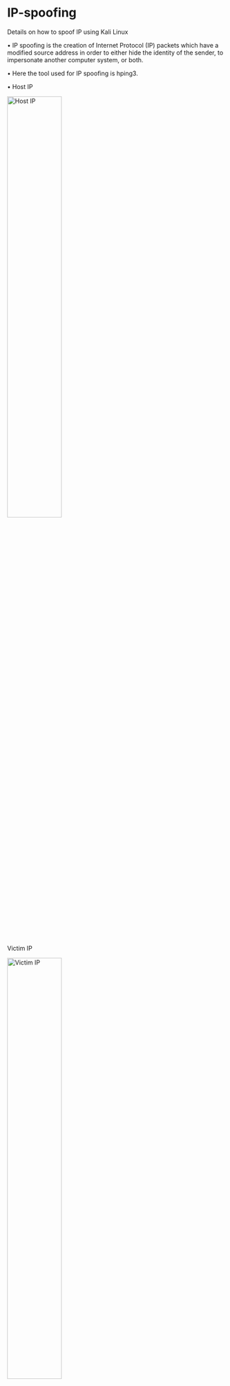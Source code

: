 # IP-spoofing
Details on how to spoof IP using Kali Linux

•	IP spoofing is the creation of Internet Protocol (IP) packets which have a modified source address in order to either hide the identity of the sender, to impersonate another computer system, or both.

•	Here the tool used for IP spoofing is hping3.

•	Host IP
 
<img src="https://user-images.githubusercontent.com/58242932/122676879-89935f80-d1fd-11eb-87dc-9737b2add845.JPG" alt="Host IP" width="50%" height = "50%">


Victim IP

<img src="https://user-images.githubusercontent.com/58242932/122676888-93b55e00-d1fd-11eb-8c60-72b0df76770a.JPG" alt="Victim IP" width="50%" height = "50%">


•	Now to check the source address of the outgoing packets we will ping the gateway IP address

<img src="https://user-images.githubusercontent.com/58242932/122676897-9e6ff300-d1fd-11eb-9608-343df9cdfaf5.JPG" alt="Gateway" width="50%" height = "50%">


Ping

<img src="https://user-images.githubusercontent.com/58242932/122676906-a6c82e00-d1fd-11eb-96ea-2871a5b37c42.JPG" alt="Ping before change" width="50%" height = "50%">


•	The wireshark shows the source and destination IP address

<img src="https://user-images.githubusercontent.com/58242932/122676972-e3942500-d1fd-11eb-8072-428aafe92607.JPG" alt="wireshark original ping(hl)" width="50%" height = "50%">


Packet details

<img src="https://user-images.githubusercontent.com/58242932/122677008-06bed480-d1fe-11eb-9d87-46ba1bbf78e5.JPG" alt="packet detail_1" width="50%" height = "50%">


•	Now using the tool hping3 we will change the source address of host IP address (192.168.43.148) to Victim’s IP address (192.168.43.25). 

<img src="https://user-images.githubusercontent.com/58242932/122677075-4be30680-d1fe-11eb-9e60-7d739b54e8b4.jpg" alt="hping3 command" width="50%" height = "50%">


•	Wireshark output:

<img src="https://user-images.githubusercontent.com/58242932/122677053-31a92880-d1fe-11eb-9c44-b6e39f24ebb0.JPG" alt="wireshark changed ping(hl)" width="50%" height = "50%">


Packet details

<img src="https://user-images.githubusercontent.com/58242932/122677083-51405100-d1fe-11eb-9dd0-68922eb41b17.JPG" alt="packet detail_2" width="50%" height = "50%">


•	Hence even if we are pinging the gateway using the host IP (192.168.43.148) the packet’s source address will not be 192.168.43.148 but the address would be 192.168.43.25 and the router 192.168.43.1 will understand that the packets are coming from the IP address 192.168.43.25 although it is sent from the Host IP (192.168.43.148).

•	Hence the IP of Host is spoofed.
